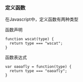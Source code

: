 ### 定义函数
在Javascript中，定义函数有两种类型

函数声明

```
function wscat(type) {
  return type === "wscat";
}
```


函数表达式

```
var oaoafly = function(type) {
  return type === "oaoafly";
}
```